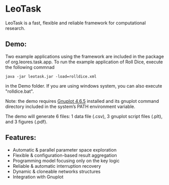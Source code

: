 LeoTask
=======

LeoTask is a fast, flexible and reliable framework for computational research. 

## Demo:
Two example applications using the framework are included in the package of org.leores.task.app.
To run the example application of Roll Dice, execute the following commnad

    java -jar leotask.jar -load=rolldice.xml

in the Demo folder. If you are using windows system, you can also execute "rolldice.bat". 

Note: the demo requires [Gnuplot 4.6.5](http://sourceforge.net/projects/gnuplot/files/gnuplot/4.6.5/) installed and its gnuplot command directory included in the
system’s PATH environment variable.

The demo will generate 6 files: 1 data file (.csv), 3 gnuplot script files (.plt), and 3 figures (.pdf).

## Features:

* Automatic & parallel parameter space exploration
* Flexible & configuration-based result aggregation
* Programming model focusing only on the key logic
* Reliable & automatic interruption recovery
* Dynamic & cloneable networks structures
* Integration with Gnuplot




